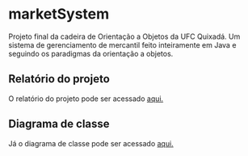 # marketSystem
Projeto final da cadeira de Orientação a Objetos da UFC Quixadá. Um sistema de gerenciamento de mercantil feito inteiramente em Java e seguindo os paradigmas da orientação a objetos.

## Relatório do projeto
O relatório do projeto pode ser acessado 
<a href="https://docs.google.com/document/d/16IvPG3_uiXmiCXjr5OYtkpIPZhhwZ3qUBROUx_hdYxM/edit" target="_blank">
  aqui.
</a>

## Diagrama de classe
Já o diagrama de classe pode ser acessado <a href="https://raw.githubusercontent.com/gufernandess/marketSystem/9d69fe0c20a15efe495e840ca8ceaf0d570da696/assets/UMLImage.svg?token=APB3MD352CYJKCYI5ZYX47LB5S2EC" target="_blank">aqui.</a>
